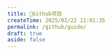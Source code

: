```yaml
---
title: 👻Github项目
createTime: 2025/02/22 11:01:35
permalink: /github/guide/
draft: true
aside: false
---
```


<CardGrid>
  <RepoCard repo="pengzhanbo/vuepress-theme-plume" />
  <RepoCard repo="scikit-learn/scikit-learn" />
  <RepoCard repo="yangzongzhuan/RuoYi" />
  <RepoCard repo="lobehub/lobe-chat" />
</CardGrid>
